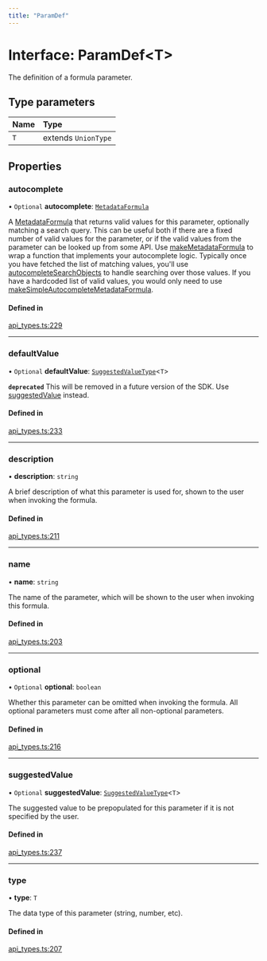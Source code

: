 ```yaml
---
title: "ParamDef"
---
```

# Interface: ParamDef<T\>

The definition of a formula parameter.

## Type parameters

| Name | Type |
| :------ | :------ |
| `T` | extends `UnionType` |

## Properties

### autocomplete

• `Optional` **autocomplete**: [`MetadataFormula`](../types/MetadataFormula.md)

A [MetadataFormula](../types/MetadataFormula.md) that returns valid values for this parameter, optionally matching a search
query. This can be useful both if there are a fixed number of valid values for the parameter,
or if the valid values from the parameter can be looked up from some API.
Use [makeMetadataFormula](../functions/makeMetadataFormula.md) to wrap a function that implements your autocomplete logic.
Typically once you have fetched the list of matching values, you'll use
[autocompleteSearchObjects](../functions/autocompleteSearchObjects.md) to handle searching over those values.
If you have a hardcoded list of valid values, you would only need to use
[makeSimpleAutocompleteMetadataFormula](../functions/makeSimpleAutocompleteMetadataFormula.md).

#### Defined in

[api_types.ts:229](https://github.com/coda/packs-sdk/blob/main/api_types.ts#L229)

___

### defaultValue

• `Optional` **defaultValue**: [`SuggestedValueType`](../types/SuggestedValueType.md)<`T`\>

**`deprecated`** This will be removed in a future version of the SDK. Use [suggestedValue](ParamDef.md#suggestedvalue) instead.

#### Defined in

[api_types.ts:233](https://github.com/coda/packs-sdk/blob/main/api_types.ts#L233)

___

### description

• **description**: `string`

A brief description of what this parameter is used for, shown to the user when invoking the formula.

#### Defined in

[api_types.ts:211](https://github.com/coda/packs-sdk/blob/main/api_types.ts#L211)

___

### name

• **name**: `string`

The name of the parameter, which will be shown to the user when invoking this formula.

#### Defined in

[api_types.ts:203](https://github.com/coda/packs-sdk/blob/main/api_types.ts#L203)

___

### optional

• `Optional` **optional**: `boolean`

Whether this parameter can be omitted when invoking the formula.
All optional parameters must come after all non-optional parameters.

#### Defined in

[api_types.ts:216](https://github.com/coda/packs-sdk/blob/main/api_types.ts#L216)

___

### suggestedValue

• `Optional` **suggestedValue**: [`SuggestedValueType`](../types/SuggestedValueType.md)<`T`\>

The suggested value to be prepopulated for this parameter if it is not specified by the user.

#### Defined in

[api_types.ts:237](https://github.com/coda/packs-sdk/blob/main/api_types.ts#L237)

___

### type

• **type**: `T`

The data type of this parameter (string, number, etc).

#### Defined in

[api_types.ts:207](https://github.com/coda/packs-sdk/blob/main/api_types.ts#L207)
